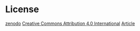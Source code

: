 # License

[zenodo](https://zenodo.org/record/3778405#.XsylyC1Ph0Y)
[Creative Commons Attribution 4.0 International](http://creativecommons.org/licenses/by/4.0/legalcode)
[Article](https://jcheminf.biomedcentral.com/articles/10.1186/s13321-020-00424-9) 
